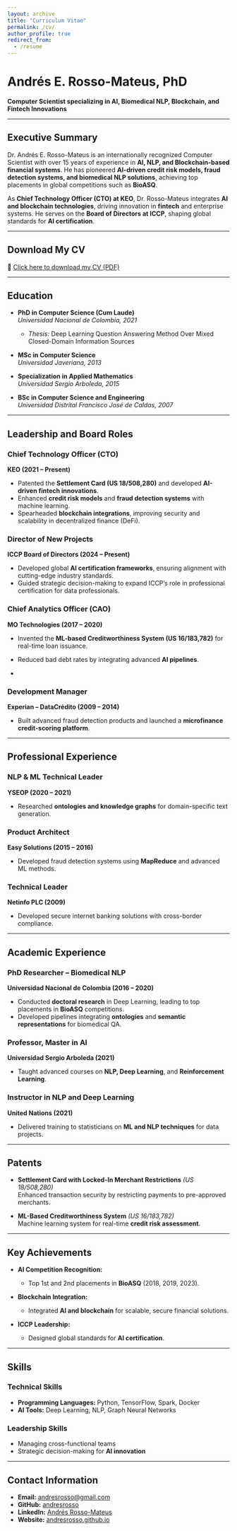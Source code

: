 ```yaml
---
layout: archive
title: "Curriculum Vitae"
permalink: /cv/
author_profile: true
redirect_from:
  - /resume
---
```


# **Andrés E. Rosso-Mateus, PhD**  
**Computer Scientist specializing in AI, Biomedical NLP, Blockchain, and Fintech Innovations**

---

## **Executive Summary**  

Dr. Andrés E. Rosso-Mateus is an internationally recognized Computer Scientist with over 15 years of experience in **AI, NLP, and Blockchain-based financial systems**. He has pioneered **AI-driven credit risk models, fraud detection systems, and biomedical NLP solutions**, achieving top placements in global competitions such as **BioASQ**.  

As **Chief Technology Officer (CTO) at KEO**, Dr. Rosso-Mateus integrates **AI and blockchain technologies**, driving innovation in **fintech** and enterprise systems. He serves on the **Board of Directors at ICCP**, shaping global standards for **AI certification**.  

---

## **Download My CV**  
📄 <a href="../files/CV_Rosso_Mateus.pdf" target="_blank">Click here to download my CV (PDF)</a>  

---

## **Education**  

- **PhD in Computer Science (Cum Laude)**  
  *Universidad Nacional de Colombia, 2021*  
  - *Thesis:* Deep Learning Question Answering Method Over Mixed Closed-Domain Information Sources  

- **MSc in Computer Science**  
  *Universidad Javeriana, 2013*  

- **Specialization in Applied Mathematics**  
  *Universidad Sergio Arboleda, 2015*  

- **BSc in Computer Science and Engineering**  
  *Universidad Distrital Francisco José de Caldas, 2007*  

---

## **Leadership and Board Roles**  

### **Chief Technology Officer (CTO)**  
**KEO (2021 – Present)**  
- Patented the **Settlement Card (US 18/508,280)** and developed **AI-driven fintech innovations**.  
- Enhanced **credit risk models** and **fraud detection systems** with machine learning.  
- Spearheaded **blockchain integrations**, improving security and scalability in decentralized finance (DeFi).  

### **Director of New Projects**  
**ICCP Board of Directors (2024 – Present)**  
- Developed global **AI certification frameworks**, ensuring alignment with cutting-edge industry standards.  
- Guided strategic decision-making to expand ICCP’s role in professional certification for data professionals.  


### **Chief Analytics Officer (CAO)**  
**MO Technologies (2017 – 2020)**  
- Invented the **ML-based Creditworthiness System (US 16/183,782)** for real-time loan issuance.  
- Reduced bad debt rates by integrating advanced **AI pipelines**.

- 
### **Development Manager**  
**Experian – DataCrédito (2009 – 2014)**  
- Built advanced fraud detection products and launched a **microfinance credit-scoring platform**.  
---

## **Professional Experience**  

### **NLP & ML Technical Leader**  
**YSEOP (2020 – 2021)**  
- Researched **ontologies and knowledge graphs** for domain-specific text generation.  

### **Product Architect**  
**Easy Solutions (2015 – 2016)**  
- Developed fraud detection systems using **MapReduce** and advanced ML methods.  

### **Technical Leader**  
**Netinfo PLC (2009)**  
- Developed secure internet banking solutions with cross-border compliance.  

---

## **Academic Experience**  

### **PhD Researcher – Biomedical NLP**  
**Universidad Nacional de Colombia (2016 – 2020)**  
- Conducted **doctoral research** in Deep Learning, leading to top placements in **BioASQ** competitions.  
- Developed pipelines integrating **ontologies** and **semantic representations** for biomedical QA.  

### **Professor, Master in AI**  
**Universidad Sergio Arboleda (2021)**  
- Taught advanced courses on **NLP, Deep Learning**, and **Reinforcement Learning**.  

### **Instructor in NLP and Deep Learning**  
**United Nations (2021)**  
- Delivered training to statisticians on **ML and NLP techniques** for data projects.  

---

## **Patents**  

- **Settlement Card with Locked-In Merchant Restrictions** *(US 18/508,280)*  
  Enhanced transaction security by restricting payments to pre-approved merchants.  

- **ML-Based Creditworthiness System** *(US 16/183,782)*  
  Machine learning system for real-time **credit risk assessment**.  

---

## **Key Achievements**  

- **AI Competition Recognition:**  
  - Top 1st and 2nd placements in **BioASQ** (2018, 2019, 2023).  

- **Blockchain Integration:**  
  - Integrated **AI and blockchain** for scalable, secure financial solutions.  

- **ICCP Leadership:**  
  - Designed global standards for **AI certification**.  

---

## **Skills**  

### **Technical Skills**  
- **Programming Languages:** Python, TensorFlow, Spark, Docker  
- **AI Tools:** Deep Learning, NLP, Graph Neural Networks  

### **Leadership Skills**  
- Managing cross-functional teams  
- Strategic decision-making for **AI innovation**  

---

## **Contact Information**  

- **Email:** [andresrosso@gmail.com](mailto:andresrosso@gmail.com)  
- **GitHub:** [andresrosso](https://github.com/andresrosso)  
- **LinkedIn:** [Andrés Rosso-Mateus](https://www.linkedin.com/in/andres-rosso-mateus/)  
- **Website:** [andresrosso.github.io](https://andresrosso.github.io)  

